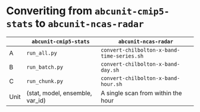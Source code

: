 # Converiting from `abcunit-cmip5-stats` to `abcunit-ncas-radar` #

|      | `abcunit-cmip5-stats`           | `abcunit-ncas-radar`                       |
| :--- | ------------------------------- | ------------------------------------------ |
| A    | `run_all.py`                    | `convert-chilbolton-x-band-time-series.sh` |
| B    | `run_batch.py`                  | `convert-chilbolton-x-band-day.sh`         |
| C    | `run_chunk.py`                  | `convert-chilbolton-x-band-hour.sh`        |
| Unit | (stat, model, ensemble, var_id) | A single scan from within the hour         |

